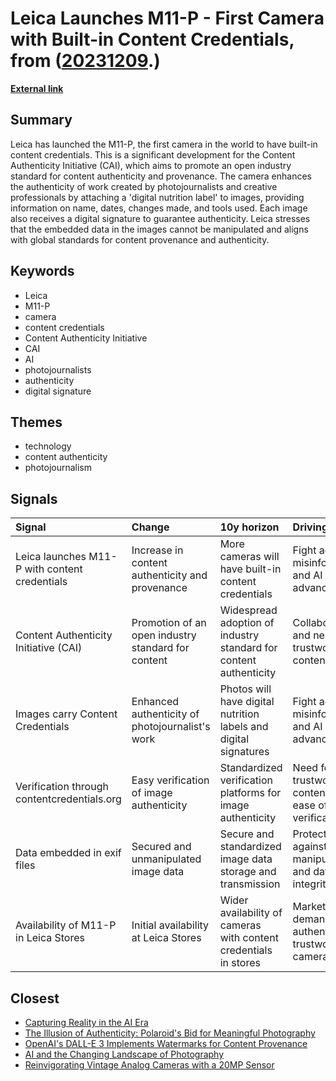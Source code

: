 # __Leica Launches M11-P - First Camera with Built-in Content Credentials__, from ([20231209](https://kghosh.substack.com/p/20231209).)

__[External link](https://www.capturemag.com.au/news/leica-launches-the-m11-p-the-world-s-first-camera-with-content-credentials)__



## Summary

Leica has launched the M11-P, the first camera in the world to have built-in content credentials. This is a significant development for the Content Authenticity Initiative (CAI), which aims to promote an open industry standard for content authenticity and provenance. The camera enhances the authenticity of work created by photojournalists and creative professionals by attaching a 'digital nutrition label' to images, providing information on name, dates, changes made, and tools used. Each image also receives a digital signature to guarantee authenticity. Leica stresses that the embedded data in the images cannot be manipulated and aligns with global standards for content provenance and authenticity.

## Keywords

* Leica
* M11-P
* camera
* content credentials
* Content Authenticity Initiative
* CAI
* AI
* photojournalists
* authenticity
* digital signature

## Themes

* technology
* content authenticity
* photojournalism

## Signals

| Signal                                        | Change                                             | 10y horizon                                                       | Driving force                                         |
|:----------------------------------------------|:---------------------------------------------------|:------------------------------------------------------------------|:------------------------------------------------------|
| Leica launches M11-P with content credentials | Increase in content authenticity and provenance    | More cameras will have built-in content credentials               | Fight against misinformation and AI advancements      |
| Content Authenticity Initiative (CAI)         | Promotion of an open industry standard for content | Widespread adoption of industry standard for content authenticity | Collaboration and need for trustworthy content        |
| Images carry Content Credentials              | Enhanced authenticity of photojournalist's work    | Photos will have digital nutrition labels and digital signatures  | Fight against misinformation and AI advancements      |
| Verification through contentcredentials.org   | Easy verification of image authenticity            | Standardized verification platforms for image authenticity        | Need for trustworthy content and ease of verification |
| Data embedded in exif files                   | Secured and unmanipulated image data               | Secure and standardized image data storage and transmission       | Protection against manipulation and data integrity    |
| Availability of M11-P in Leica Stores         | Initial availability at Leica Stores               | Wider availability of cameras with content credentials in stores  | Market demand for authentic and trustworthy cameras   |

## Closest

* [Capturing Reality in the AI Era](d11a91c4db444524f744ee4c55e0af27)
* [The Illusion of Authenticity: Polaroid's Bid for Meaningful Photography](ba6b48e83806da532c7578d24e914455)
* [OpenAI's DALL-E 3 Implements Watermarks for Content Provenance](1bcd97057549477b1985b5965b78ab43)
* [AI and the Changing Landscape of Photography](447aaddba1b3b4ac319e14628e6ed8f2)
* [Reinvigorating Vintage Analog Cameras with a 20MP Sensor](f7b3a19af28d70bf1f74f5d17c496c39)